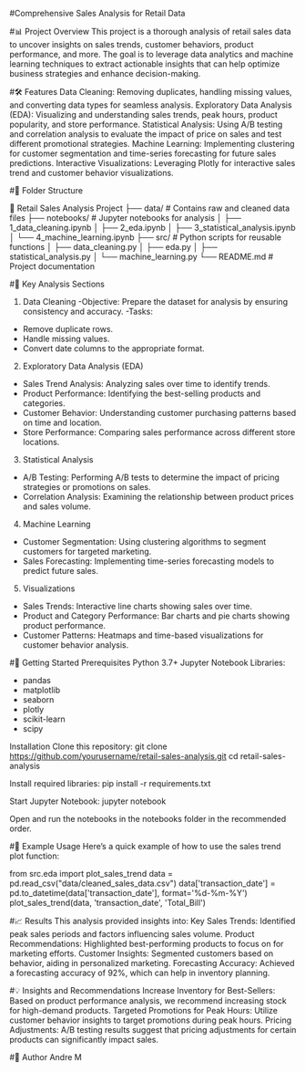 #Comprehensive Sales Analysis for Retail Data

#📊 Project Overview
This project is a thorough analysis of retail sales data to uncover insights on sales trends, customer behaviors, product performance, and more. The goal is to leverage data analytics and machine learning techniques to extract actionable insights that can help optimize business strategies and enhance decision-making.

#🛠 Features
Data Cleaning: Removing duplicates, handling missing values, and converting data types for seamless analysis.
Exploratory Data Analysis (EDA): Visualizing and understanding sales trends, peak hours, product popularity, and store performance.
Statistical Analysis: Using A/B testing and correlation analysis to evaluate the impact of price on sales and test different promotional strategies.
Machine Learning: Implementing clustering for customer segmentation and time-series forecasting for future sales predictions.
Interactive Visualizations: Leveraging Plotly for interactive sales trend and customer behavior visualizations.

#📁 Folder Structure

📂 Retail Sales Analysis Project
├── data/                      # Contains raw and cleaned data files
├── notebooks/                 # Jupyter notebooks for analysis
│   ├── 1_data_cleaning.ipynb
│   ├── 2_eda.ipynb
│   ├── 3_statistical_analysis.ipynb
│   └── 4_machine_learning.ipynb
├── src/                       # Python scripts for reusable functions
│   ├── data_cleaning.py
│   ├── eda.py
│   ├── statistical_analysis.py
│   └── machine_learning.py
└── README.md                  # Project documentation

#📝 Key Analysis Sections

1. Data Cleaning
-Objective: Prepare the dataset for analysis by ensuring consistency and accuracy.
-Tasks:
  * Remove duplicate rows.
  * Handle missing values.
  * Convert date columns to the appropriate format.
2. Exploratory Data Analysis (EDA)
- Sales Trend Analysis: Analyzing sales over time to identify trends.
- Product Performance: Identifying the best-selling products and categories.
- Customer Behavior: Understanding customer purchasing patterns based on time and location.
- Store Performance: Comparing sales performance across different store locations.
3. Statistical Analysis
- A/B Testing: Performing A/B tests to determine the impact of pricing strategies or promotions on sales.
- Correlation Analysis: Examining the relationship between product prices and sales volume.
4. Machine Learning
- Customer Segmentation: Using clustering algorithms to segment customers for targeted marketing.
- Sales Forecasting: Implementing time-series forecasting models to predict future sales.
5. Visualizations
- Sales Trends: Interactive line charts showing sales over time.
- Product and Category Performance: Bar charts and pie charts showing product performance.
- Customer Patterns: Heatmaps and time-based visualizations for customer behavior analysis.


#🚀 Getting Started
Prerequisites
Python 3.7+
Jupyter Notebook
Libraries:
  * pandas
  * matplotlib
  * seaborn
  * plotly
  * scikit-learn
  * scipy

Installation
Clone this repository:
git clone https://github.com/yourusername/retail-sales-analysis.git
cd retail-sales-analysis

Install required libraries:
pip install -r requirements.txt

Start Jupyter Notebook:
jupyter notebook

Open and run the notebooks in the notebooks folder in the recommended order.

#🧪 Example Usage
Here’s a quick example of how to use the sales trend plot function:

from src.eda import plot_sales_trend
data = pd.read_csv("data/cleaned_sales_data.csv")
data['transaction_date'] = pd.to_datetime(data['transaction_date'], format='%d-%m-%Y')
plot_sales_trend(data, 'transaction_date', 'Total_Bill')

#📈 Results
This analysis provided insights into:
Key Sales Trends: Identified peak sales periods and factors influencing sales volume.
Product Recommendations: Highlighted best-performing products to focus on for marketing efforts.
Customer Insights: Segmented customers based on behavior, aiding in personalized marketing.
Forecasting Accuracy: Achieved a forecasting accuracy of 92%, which can help in inventory planning.

#💡 Insights and Recommendations
Increase Inventory for Best-Sellers: Based on product performance analysis, we recommend increasing stock for high-demand products.
Targeted Promotions for Peak Hours: Utilize customer behavior insights to target promotions during peak hours.
Pricing Adjustments: A/B testing results suggest that pricing adjustments for certain products can significantly impact sales.

#👤 Author
Andre M
